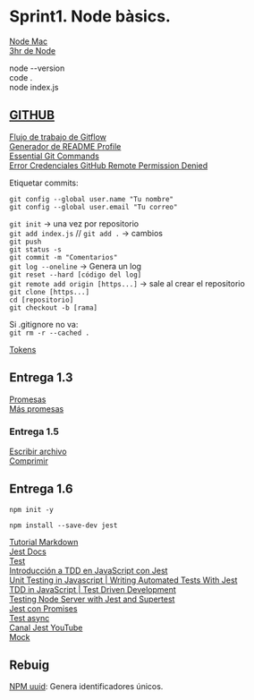 # Sprint1. Node bàsics.
[Node Mac](
https://www.digitalocean.com/community/tutorials/how-to-install-node-js-and-create-a-local-development-environment-on-macos)  
[3hr de Node](https://www.youtube.com/watch?v=RLtyhwFtXQA)

node --version  
code .  
node index.js

## [GITHUB](https://www.freecodecamp.org/espanol/news/como-hacer-tu-primer-pull-request-en-github/)
[Flujo de trabajo de Gitflow](https://www.atlassian.com/es/git/tutorials/comparing-workflows/gitflow-workflow)  
[Generador de README Profile](https://rahuldkjain.github.io/gh-profile-readme-generator/)  
[Essential Git Commands](https://www.telerik.com/blogs/essential-git-commands)  
[Error Credenciales GitHub Remote Permission Denied](https://www.youtube.com/watch?v=VqZSUklxzsA)  

Etiquetar commits:  

``git config --global user.name "Tu nombre"``  
``git config --global user.email "Tu correo"``

``git init`` -> una vez por repositorio  
``git add index.js`` // ``git add .`` -> cambios  
``git push ``  
``git status -s``  
``git commit -m "Comentarios"  ``  
``git log --oneline`` -> Genera un log  
``git reset --hard [código del log]  ``  
``git remote add origin [https...]`` -> sale al crear el repositorio  
``git clone [https...]``  
``cd [repositorio]  ``  
``git checkout -b [rama]``  

Si .gitignore no va:  
``git rm -r --cached .``

[Tokens](https://www.youtube.com/watch?v=IJf_Tryhzic)

## Entrega 1.3
[Promesas](https://www.youtube.com/watch?v=Uxb_hhdy2KM)  
[Más promesas](https://www.youtube.com/watch?v=9AbdrNR1vFU)

### Entrega 1.5
[Escribir archivo](https://www.youtube.com/watch?v=aA7h_M85rjA)  
[Comprimir](https://www.youtube.com/watch?v=JxSsCqZ_xjw)

## Entrega 1.6
``npm init -y``  

``npm install --save-dev jest``

[Tutorial Markdown](https://www.youtube.com/watch?v=UvaZzOkM1j0&t=81s)  
[Jest Docs](https://jestjs.io/es-ES/docs/getting-started)  
[Test](https://www.youtube.com/watch?v=_xxVJdGNMrs)  
[Introducción a TDD en JavaScript con Jest](https://www.youtube.com/watch?v=G43sWqt8T98)  
[Unit Testing in Javascript | Writing Automated Tests With Jest](https://www.youtube.com/watch?v=hz0_q1MJa2k)  
[TDD in JavaScript | Test Driven Development](https://youtu.be/89Pl2Uok8xc)  
[Testing Node Server with Jest and Supertest](https://youtu.be/FKnzS_icp20)  
[Jest con Promises](https://www.youtube.com/watch?v=UUAURZVRc34)  
[Test async](https://www.youtube.com/watch?v=Y4PHrT6Cc_A)  
[Canal Jest YouTube](https://www.youtube.com/c/ScaffoldHub/video)  
[Mock](https://pawelgrzybek.com/mocking-functions-and-modules-with-jest/)  

## Rebuig  
[NPM uuid](https://www.npmjs.com/package/uuid): Genera identificadores únicos.  
